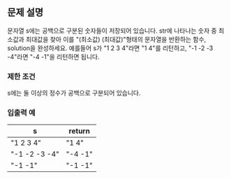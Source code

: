## 문제 설명
문자열 s에는 공백으로 구분된 숫자들이 저장되어 있습니다. str에 나타나는 숫자 중 최소값과 최대값을 찾아 이를 "(최소값) (최대값)"형태의 문자열을 반환하는 함수, solution을 완성하세요.
예를들어 s가 "1 2 3 4"라면 "1 4"를 리턴하고, "-1 -2 -3 -4"라면 "-4 -1"을 리턴하면 됩니다.

### 제한 조건
s에는 둘 이상의 정수가 공백으로 구분되어 있습니다.
### 입출력 예
|s	|return|
|---|------|
|"1 2 3 4"	|"1 4"|
|"-1 -2 -3 -4"	|"-4 -1"|
|"-1 -1"	|"-1 -1"|